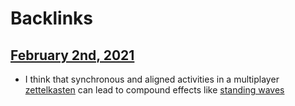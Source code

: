 
# Backlinks
## [February 2nd, 2021](<February 2nd, 2021.md>)
- I think that synchronous and aligned activities in a multiplayer[ zettelkasten](< zettelkasten.md>) can lead to compound effects like [standing waves](<standing waves.md>)

